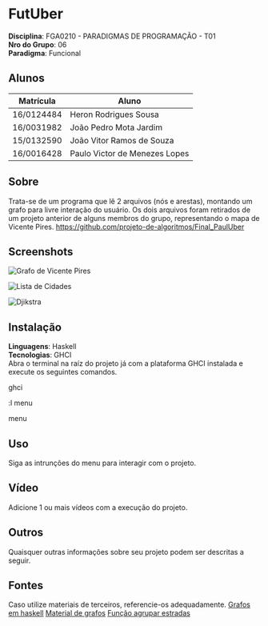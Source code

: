 # FutUber

**Disciplina**: FGA0210 - PARADIGMAS DE PROGRAMAÇÃO - T01 <br>
**Nro do Grupo**: 06<br>
**Paradigma**: Funcional<br>

## Alunos
|Matrícula | Aluno |
| --          | --                             |
| 16/0124484  |  Heron Rodrigues Sousa         |
| 16/0031982  |  João Pedro Mota Jardim        |
| 15/0132590  |  João Vitor Ramos de Souza     |
| 16/0016428  |  Paulo Victor de Menezes Lopes |

## Sobre 
Trata-se de um programa que lê 2 arquivos (nós e arestas), montando um grafo para livre interação do usuário. Os dois arquivos foram retirados de um projeto anterior de alguns membros do grupo, representando o mapa de Vicente Pires. https://github.com/projeto-de-algoritmos/Final_PaulUber 

## Screenshots

![Grafo de Vicente Pires](https://github.com/UnBParadigmas/2020.1_G6_Funcional_FutUber/blob/master/imagens/Grafo%20vicente.jpg)

![Lista de Cidades](https://github.com/UnBParadigmas/2020.1_G6_Funcional_FutUber/blob/master/imagens/lista_cidades.png)

![Djikstra](https://github.com/UnBParadigmas/2020.1_G6_Funcional_FutUber/blob/master/imagens/djikstra.png)

## Instalação 
**Linguagens**: Haskell<br>
**Tecnologias**: GHCI<br>
Abra o terminal na raíz do projeto já com a plataforma GHCI instalada e execute os seguintes comandos.

  ghci

  :l menu

  menu

## Uso 
Siga as intrunções do menu para interagir com o projeto.

## Vídeo
Adicione 1 ou mais vídeos com a execução do projeto.

## Outros 
Quaisquer outras informações sobre seu projeto podem ser descritas a seguir.

## Fontes
Caso utilize materiais de terceiros, referencie-os adequadamente.
[Grafos em haskell](https://meet.google.com/linkredirect?authuser=0&dest=https%3A%2F%2Fszakallas.eu%2F2016%2F10%2F15%2Ffinding-shortest-paths-in-graphs-in-haskell%2F)
[Material de grafos](https://github.com/edsomjr/TEP/blob/master/Grafos/slides/SSP-2/SSP-2.pdf)
[Função agrupar estradas](https://stackoverflow.com/questions/12398458/how-to-group-similar-items-in-a-list-using-haskell)